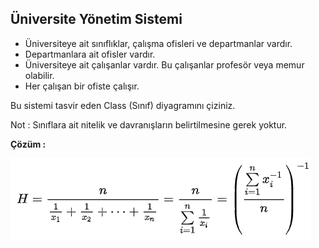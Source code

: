 ## Üniversite Yönetim Sistemi 

- Üniversiteye ait sınıflıklar, çalışma ofisleri ve departmanlar vardır.
- Departmanlara ait ofisler vardır.
- Üniversiteye ait çalışanlar vardır. Bu çalışanlar profesör veya memur olabilir.
- Her çalışan bir ofiste çalışır.

Bu sistemi tasvir eden Class (Sınıf) diyagramını çiziniz. 

Not : Sınıflara ait nitelik ve davranışların belirtilmesine gerek yoktur. 

**Çözüm :** 

![University Management System](https://github.com/aliihsanakcay/JavaCamp/blob/main/harmonicMean/figures/HarmonicMean.PNG) 

